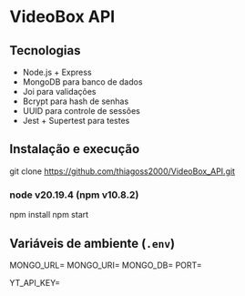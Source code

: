 # VideoBox API

## Tecnologias

- Node.js + Express
- MongoDB para banco de dados
- Joi para validações
- Bcrypt para hash de senhas
- UUID para controle de sessões
- Jest + Supertest para testes

## Instalação e execução

git clone https://github.com/thiagoss2000/VideoBox_API.git

### node v20.19.4 (npm v10.8.2)
npm install
npm start

## Variáveis de ambiente (`.env`)

MONGO_URL=
MONGO_URI=
MONGO_DB=
PORT=

YT_API_KEY=